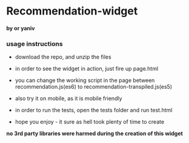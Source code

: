 # Recommendation-widget

#### by or yaniv

### usage instructions

* download the repo, and unzip the files

* in order to see the widget in action, just fire up page.html

* you can change the working script in the page between recommendation.js(es6) to recommendation-transpiled.js(es5)

* also try it on mobile, as it is mobile friendly

* in order to run the tests, open the tests folder and run test.html

* hope you enjoy - it sure as hell took plenty of time to create


__no 3rd party libraries were harmed during the creation of this widget__


  





